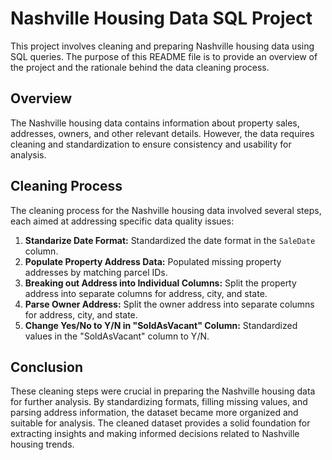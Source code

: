 # Nashville Housing Data SQL Project

This project involves cleaning and preparing Nashville housing data using SQL queries. The purpose of this README file is to provide an overview of the project and the rationale behind the data cleaning process.

## Overview

The Nashville housing data contains information about property sales, addresses, owners, and other relevant details. However, the data requires cleaning and standardization to ensure consistency and usability for analysis.

## Cleaning Process

The cleaning process for the Nashville housing data involved several steps, each aimed at addressing specific data quality issues:

1. **Standarize Date Format:** Standardized the date format in the `SaleDate` column.
2. **Populate Property Address Data:** Populated missing property addresses by matching parcel IDs.
3. **Breaking out Address into Individual Columns:** Split the property address into separate columns for address, city, and state.
4. **Parse Owner Address:** Split the owner address into separate columns for address, city, and state.
5. **Change Yes/No to Y/N in "SoldAsVacant" Column:** Standardized values in the "SoldAsVacant" column to Y/N.

## Conclusion

These cleaning steps were crucial in preparing the Nashville housing data for further analysis. By standardizing formats, filling missing values, and parsing address information, the dataset became more organized and suitable for analysis. The cleaned dataset provides a solid foundation for extracting insights and making informed decisions related to Nashville housing trends.
